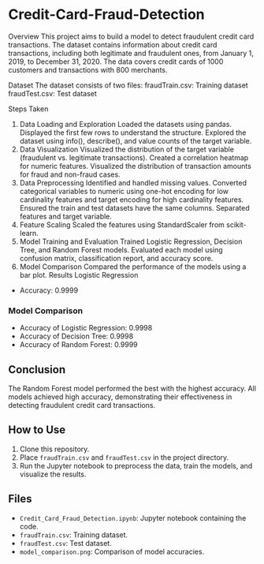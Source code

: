 # Credit-Card-Fraud-Detection
Overview This project aims to build a model to detect fraudulent credit card transactions. The dataset contains information about credit card transactions, including both legitimate and fraudulent ones, from January 1, 2019, to December 31, 2020. The data covers credit cards of 1000 customers and transactions with 800 merchants.

Dataset
The dataset consists of two files:
fraudTrain.csv: Training dataset
fraudTest.csv: Test dataset

Steps Taken
1. Data Loading and Exploration
Loaded the datasets using pandas.
Displayed the first few rows to understand the structure.
Explored the dataset using info(), describe(), and value counts of the target variable.
2. Data Visualization
Visualized the distribution of the target variable (fraudulent vs. legitimate transactions).
Created a correlation heatmap for numeric features.
Visualized the distribution of transaction amounts for fraud and non-fraud cases.
3. Data Preprocessing
Identified and handled missing values.
Converted categorical variables to numeric using one-hot encoding for low cardinality features and target encoding for high cardinality features.
Ensured the train and test datasets have the same columns.
Separated features and target variable.
4. Feature Scaling
Scaled the features using StandardScaler from scikit-learn.
5. Model Training and Evaluation
Trained Logistic Regression, Decision Tree, and Random Forest models.
Evaluated each model using confusion matrix, classification report, and accuracy score.
6. Model Comparison
Compared the performance of the models using a bar plot.
Results
Logistic Regression



- Accuracy: 0.9999

### Model Comparison
- Accuracy of Logistic Regression: 0.9998
- Accuracy of Decision Tree: 0.9998
- Accuracy of Random Forest: 0.9999

## Conclusion
The Random Forest model performed the best with the highest accuracy. All models achieved high accuracy, demonstrating their effectiveness in detecting fraudulent credit card transactions.

## How to Use
1. Clone this repository.
2. Place `fraudTrain.csv` and `fraudTest.csv` in the project directory.
3. Run the Jupyter notebook to preprocess the data, train the models, and visualize the results.

## Files
- `Credit_Card_Fraud_Detection.ipynb`: Jupyter notebook containing the code.
- `fraudTrain.csv`: Training dataset.
- `fraudTest.csv`: Test dataset.
- `model_comparison.png`: Comparison of model accuracies.





